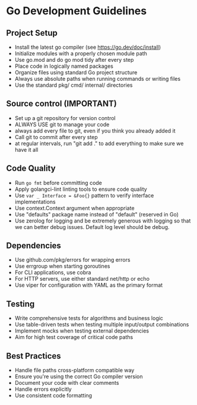 # Go Development Guidelines

## Project Setup

- Install the latest go compiler (see https://go.dev/doc/install)
- Initialize modules with a properly chosen module path
- Use go.mod and do go mod tidy after every step
- Place code in logically named packages
- Organize files using standard Go project structure
- Always use absolute paths when running commands or writing files
- Use the standard pkg/ cmd/ internal/ directories

## Source control (IMPORTANT)

- Set up a git repository for version control
- ALWAYS USE git to manage your code
- always add every file to git, even if you think you already added it
- Call git to commit after every step
- at regular intervals, run "git add ." to add everything to make sure we have it all

## Code Quality

- Run `go fmt` before committing code
- Apply golangci-lint linting tools to ensure code quality
- Use `var _ Interface = &Foo{}` pattern to verify interface implementations
- Use context.Context argument when appropriate
- Use "defaults" package name instead of "default" (reserved in Go)
- Use zerolog for logging and be extremely generous with logging so that we can better debug issues. Default log level should be debug.

## Dependencies

- Use github.com/pkg/errors for wrapping errors
- Use errgroup when starting goroutines
- For CLI applications, use cobra
- For HTTP servers, use either standard net/http or echo
- Use viper for configuration with YAML as the primary format

## Testing

- Write comprehensive tests for algorithms and business logic
- Use table-driven tests when testing multiple input/output combinations
- Implement mocks when testing external dependencies
- Aim for high test coverage of critical code paths

## Best Practices

- Handle file paths cross-platform compatible way
- Ensure you're using the correct Go compiler version
- Document your code with clear comments
- Handle errors explicitly
- Use consistent code formatting
